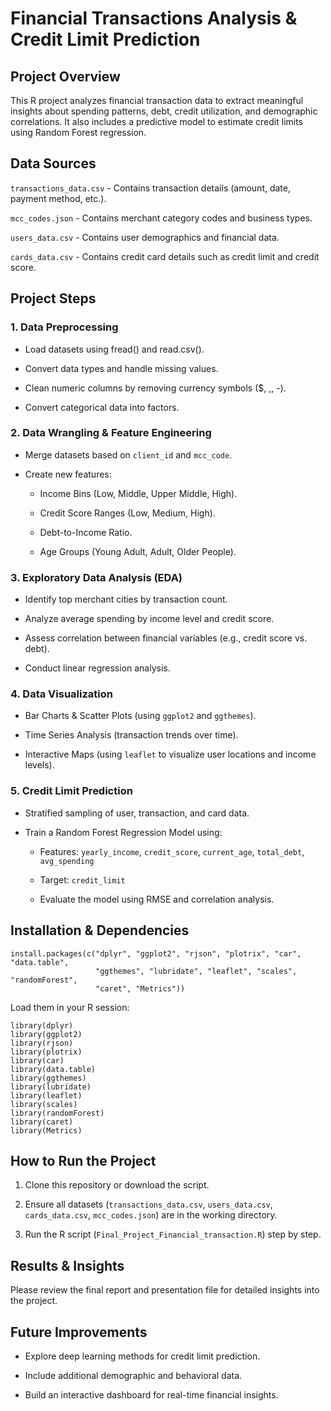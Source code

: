 # Financial Transactions Analysis & Credit Limit Prediction

## Project Overview

This R project analyzes financial transaction data to extract meaningful insights about spending patterns, debt, credit utilization, and demographic correlations. It also includes a predictive model to estimate credit limits using Random Forest regression.

## Data Sources
`transactions_data.csv` - Contains transaction details (amount, date, payment method, etc.).

`mcc_codes.json` - Contains merchant category codes and business types.

`users_data.csv` - Contains user demographics and financial data.

`cards_data.csv` - Contains credit card details such as credit limit and credit score.

## Project Steps

### 1. Data Preprocessing
- Load datasets using fread() and read.csv().

- Convert data types and handle missing values.

- Clean numeric columns by removing currency symbols ($, ,, -).

- Convert categorical data into factors.

### 2. Data Wrangling & Feature Engineering
- Merge datasets based on `client_id` and `mcc_code`.

- Create new features:

  - Income Bins (Low, Middle, Upper Middle, High).

  - Credit Score Ranges (Low, Medium, High).

  - Debt-to-Income Ratio.

  - Age Groups (Young Adult, Adult, Older People).

### 3. Exploratory Data Analysis (EDA)
- Identify top merchant cities by transaction count.

- Analyze average spending by income level and credit score.

- Assess correlation between financial variables (e.g., credit score vs. debt).

- Conduct linear regression analysis.

### 4. Data Visualization
- Bar Charts & Scatter Plots (using `ggplot2` and `ggthemes`).

- Time Series Analysis (transaction trends over time).

- Interactive Maps (using `leaflet` to visualize user locations and income levels).

### 5. Credit Limit Prediction

- Stratified sampling of user, transaction, and card data.

- Train a Random Forest Regression Model using:

  - Features: `yearly_income`, `credit_score`, `current_age`, `total_debt`, `avg_spending`

  - Target: `credit_limit`

  - Evaluate the model using RMSE and correlation analysis.

## Installation & Dependencies

```
install.packages(c("dplyr", "ggplot2", "rjson", "plotrix", "car", "data.table",
                   "ggthemes", "lubridate", "leaflet", "scales", "randomForest",
                   "caret", "Metrics"))
```
Load them in your R session:
```
library(dplyr)
library(ggplot2)
library(rjson)
library(plotrix)
library(car)
library(data.table)
library(ggthemes)
library(lubridate)
library(leaflet)
library(scales)
library(randomForest)
library(caret)
library(Metrics)
```
## How to Run the Project
1. Clone this repository or download the script.

2. Ensure all datasets (`transactions_data.csv`, `users_data.csv`, `cards_data.csv`, `mcc_codes.json`) are in the working directory.

3. Run the R script (`Final_Project_Financial_transaction.R`) step by step.

## Results & Insights
Please review the final report and presentation file for detailed insights into the project. 

## Future Improvements
- Explore deep learning methods for credit limit prediction.

- Include additional demographic and behavioral data.

- Build an interactive dashboard for real-time financial insights.
